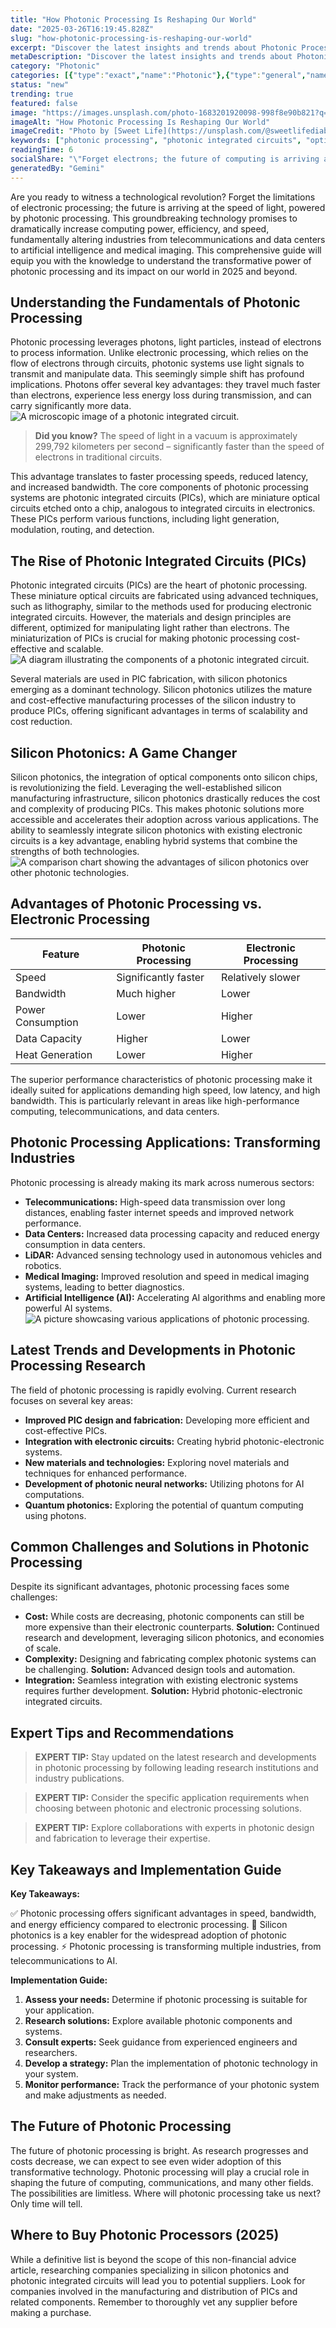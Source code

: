 ```yaml
---
title: "How Photonic Processing Is Reshaping Our World"
date: "2025-03-26T16:19:45.828Z"
slug: "how-photonic-processing-is-reshaping-our-world"
excerpt: "Discover the latest insights and trends about Photonic Processing. This comprehensive guide covers everything you need to know about Photonic Processing in 2025."
metaDescription: "Discover the latest insights and trends about Photonic Processing. This comprehensive guide covers everything you need to know about Photonic Processing in..."
category: "Photonic"
categories: [{"type":"exact","name":"Photonic"},{"type":"general","name":"Computer Science"},{"type":"medium","name":"Parallel Computing"},{"type":"specific","name":"Optical Interconnects"},{"type":"niche","name":"Silicon Photonics"}]
status: "new"
trending: true
featured: false
image: "https://images.unsplash.com/photo-1683201920098-998f8e90b821?q=85&w=1200&fit=max&fm=webp&auto=compress"
imageAlt: "How Photonic Processing Is Reshaping Our World"
imageCredit: "Photo by [Sweet Life](https://unsplash.com/@sweetlifediabetes) on Unsplash"
keywords: ["photonic processing", "photonic integrated circuits", "optical computing", "silicon photonics", "photonic processing applications", "advantages of photonic processing", "photonic processing vs electronic processing", "buy photonic processors", "photonic processing research", "future of photonic processing"]
readingTime: 6
socialShare: "\"Forget electrons; the future of computing is arriving at the speed of light. Photonic processing is not just faster; it's reshaping entire industries.\""
generatedBy: "Gemini"
---
```




Are you ready to witness a technological revolution?  Forget the limitations of electronic processing; the future is arriving at the speed of light, powered by photonic processing.  This groundbreaking technology promises to dramatically increase computing power, efficiency, and speed, fundamentally altering industries from telecommunications and data centers to artificial intelligence and medical imaging. This comprehensive guide will equip you with the knowledge to understand the transformative power of photonic processing and its impact on our world in 2025 and beyond.

## Understanding the Fundamentals of Photonic Processing

Photonic processing leverages photons, light particles, instead of electrons to process information.  Unlike electronic processing, which relies on the flow of electrons through circuits, photonic systems use light signals to transmit and manipulate data. This seemingly simple shift has profound implications.  Photons offer several key advantages: they travel much faster than electrons, experience less energy loss during transmission, and can carry significantly more data. ![A microscopic image of a photonic integrated circuit.](https://images.unsplash.com/photo-1683119510482-be8f631d8353?q=85&w=1200&fit=max&fm=webp&auto=compress)

> **Did you know?** The speed of light in a vacuum is approximately 299,792 kilometers per second – significantly faster than the speed of electrons in traditional circuits.

This advantage translates to faster processing speeds, reduced latency, and increased bandwidth.  The core components of photonic processing systems are photonic integrated circuits (PICs), which are miniature optical circuits etched onto a chip, analogous to integrated circuits in electronics.  These PICs perform various functions, including light generation, modulation, routing, and detection.

## The Rise of Photonic Integrated Circuits (PICs)

Photonic integrated circuits (PICs) are the heart of photonic processing.  These miniature optical circuits are fabricated using advanced techniques, such as lithography, similar to the methods used for producing electronic integrated circuits. However, the materials and design principles are different, optimized for manipulating light rather than electrons.  The miniaturization of PICs is crucial for making photonic processing cost-effective and scalable. ![A diagram illustrating the components of a photonic integrated circuit.](https://images.unsplash.com/photo-1715449187020-e090eb0dc3d2?q=85&w=1200&fit=max&fm=webp&auto=compress)

Several materials are used in PIC fabrication, with silicon photonics emerging as a dominant technology.  Silicon photonics utilizes the mature and cost-effective manufacturing processes of the silicon industry to produce PICs, offering significant advantages in terms of scalability and cost reduction.

## Silicon Photonics: A Game Changer

Silicon photonics, the integration of optical components onto silicon chips, is revolutionizing the field.  Leveraging the well-established silicon manufacturing infrastructure, silicon photonics drastically reduces the cost and complexity of producing PICs. This makes photonic solutions more accessible and accelerates their adoption across various applications.  The ability to seamlessly integrate silicon photonics with existing electronic circuits is a key advantage, enabling hybrid systems that combine the strengths of both technologies. ![A comparison chart showing the advantages of silicon photonics over other photonic technologies.](https://images.unsplash.com/photo-1683201920098-998f8e90b821?q=85&w=1200&fit=max&fm=webp&auto=compress)

## Advantages of Photonic Processing vs. Electronic Processing

| Feature          | Photonic Processing                     | Electronic Processing                    |
|-----------------|-----------------------------------------|----------------------------------------|
| Speed            | Significantly faster                     | Relatively slower                        |
| Bandwidth        | Much higher                             | Lower                                   |
| Power Consumption | Lower                                  | Higher                                  |
| Data Capacity    | Higher                                  | Lower                                   |
| Heat Generation  | Lower                                  | Higher                                  |

The superior performance characteristics of photonic processing make it ideally suited for applications demanding high speed, low latency, and high bandwidth.  This is particularly relevant in areas like high-performance computing, telecommunications, and data centers.

## Photonic Processing Applications: Transforming Industries

Photonic processing is already making its mark across numerous sectors:

* **Telecommunications:**  High-speed data transmission over long distances, enabling faster internet speeds and improved network performance.
* **Data Centers:**  Increased data processing capacity and reduced energy consumption in data centers.
* **LiDAR:**  Advanced sensing technology used in autonomous vehicles and robotics.
* **Medical Imaging:**  Improved resolution and speed in medical imaging systems, leading to better diagnostics.
* **Artificial Intelligence (AI):**  Accelerating AI algorithms and enabling more powerful AI systems. ![A picture showcasing various applications of photonic processing.](https://images.unsplash.com/photo-1529392960549-df4af50eac23?q=85&w=1200&fit=max&fm=webp&auto=compress)

## Latest Trends and Developments in Photonic Processing Research

The field of photonic processing is rapidly evolving.  Current research focuses on several key areas:

* **Improved PIC design and fabrication:**  Developing more efficient and cost-effective PICs.
* **Integration with electronic circuits:**  Creating hybrid photonic-electronic systems.
* **New materials and technologies:**  Exploring novel materials and techniques for enhanced performance.
* **Development of photonic neural networks:**  Utilizing photons for AI computations.
* **Quantum photonics:**  Exploring the potential of quantum computing using photons.

## Common Challenges and Solutions in Photonic Processing

Despite its significant advantages, photonic processing faces some challenges:

* **Cost:**  While costs are decreasing, photonic components can still be more expensive than their electronic counterparts.  **Solution:** Continued research and development, leveraging silicon photonics, and economies of scale.
* **Complexity:**  Designing and fabricating complex photonic systems can be challenging.  **Solution:** Advanced design tools and automation.
* **Integration:**  Seamless integration with existing electronic systems requires further development.  **Solution:** Hybrid photonic-electronic integrated circuits.

## Expert Tips and Recommendations

> **EXPERT TIP:**  Stay updated on the latest research and developments in photonic processing by following leading research institutions and industry publications.

> **EXPERT TIP:**  Consider the specific application requirements when choosing between photonic and electronic processing solutions.

> **EXPERT TIP:**  Explore collaborations with experts in photonic design and fabrication to leverage their expertise.

##  Key Takeaways and Implementation Guide

**Key Takeaways:**

✅ Photonic processing offers significant advantages in speed, bandwidth, and energy efficiency compared to electronic processing.
🔑  Silicon photonics is a key enabler for the widespread adoption of photonic processing.
⚡  Photonic processing is transforming multiple industries, from telecommunications to AI.

**Implementation Guide:**

1. **Assess your needs:** Determine if photonic processing is suitable for your application.
2. **Research solutions:** Explore available photonic components and systems.
3. **Consult experts:**  Seek guidance from experienced engineers and researchers.
4. **Develop a strategy:**  Plan the implementation of photonic technology in your system.
5. **Monitor performance:**  Track the performance of your photonic system and make adjustments as needed.

## The Future of Photonic Processing

The future of photonic processing is bright.  As research progresses and costs decrease, we can expect to see even wider adoption of this transformative technology.  Photonic processing will play a crucial role in shaping the future of computing, communications, and many other fields.  The possibilities are limitless.  Where will photonic processing take us next? Only time will tell.

## Where to Buy Photonic Processors (2025)

While a definitive list is beyond the scope of this non-financial advice article, researching companies specializing in silicon photonics and photonic integrated circuits will lead you to potential suppliers.  Look for companies involved in the manufacturing and distribution of PICs and related components.  Remember to thoroughly vet any supplier before making a purchase.

